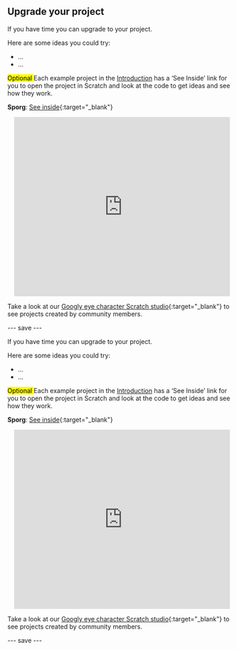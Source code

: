 ## Upgrade your project

If you have time you can upgrade to your project. 

Here are some ideas you could try:
- ...
- ...

<mark> Optional </mark>Each example project in the [Introduction](.) has a ‘See Inside’ link for you to open the project in Scratch and look at the code to get ideas and see how they work.

**Sporg**: [See inside](https://scratch.mit.edu/projects/495865892/editor){:target="_blank"}
<div class="scratch-preview" style="margin-left: 15px;">
  <iframe allowtransparency="true" width="485" height="402" src="https://scratch.mit.edu/projects/embed/495865892/?autostart=false" frameborder="0"></iframe>
</div>

Take a look at our [Googly eye character Scratch studio](https://scratch.mit.edu/studios/29120534){:target="_blank"} to see projects created by community members.

--- save ---

If you have time you can upgrade to your project. 

Here are some ideas you could try:
- ...
- ...

<mark> Optional </mark>Each example project in the [Introduction](.) has a ‘See Inside’ link for you to open the project in Scratch and look at the code to get ideas and see how they work.

**Sporg**: [See inside](https://scratch.mit.edu/projects/495865892/editor){:target="_blank"}
<div class="scratch-preview" style="margin-left: 15px;">
  <iframe allowtransparency="true" width="485" height="402" src="https://scratch.mit.edu/projects/embed/495865892/?autostart=false" frameborder="0"></iframe>
</div>

Take a look at our [Googly eye character Scratch studio](https://scratch.mit.edu/studios/29120534){:target="_blank"} to see projects created by community members.

--- save ---